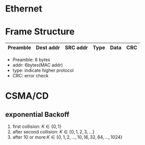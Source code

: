 # Ethernet

# Frame Structure


|Preamble|Dest addr|SRC addr|Type|Data|CRC|
|:---:|:---:|:---:|:---:|:---:|:---:|

- Preamble: 8 bytes
- addr: 6bytes(MAC addr)
- type: indicate higher protocol
- CRC: error check


# CSMA/CD


## exponential Backoff

1. first collision:  $K \in \{0,1\}$
2. after second collision: $K \in \{0,1,2,3,...\}$
3. after 10 or more:$K \in \{0,1,2,...,10,16,32,64,...,1024\}$